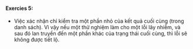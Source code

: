 #### Exercies 5:
-	Việc xác nhận chỉ kiểm tra một phần nhỏ của kết quả cuối cùng (trong danh sách). Vì vậy nếu một thử nghiệm làm cho một lỗi lây nhiễm, và sau đó lan truyền đến một phần khác của trạng thái cuối cùng, thì lỗi sẽ không được tiết lộ.
